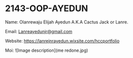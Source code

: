 # 2143-OOP-AYEDUN

Name: Olanrewaju Elijah Ayedun A.K.A Cactus Jack or Lanre.

Email: Lanreayedunjr@gmail.com

Website: https://lanrejnrayedun.wixsite.com/hccportfolio


Moi: ![Image description](me redone.jpg)

